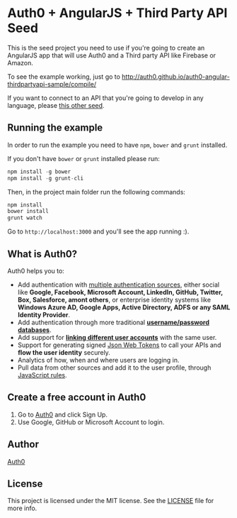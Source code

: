 # Auth0 + AngularJS + Third Party API Seed

This is the seed project you need to use if you're going to create an AngularJS app that will use Auth0 and a Third party API like Firebase or Amazon.

To see the example working, just go to http://auth0.github.io/auth0-angular-thirdpartyapi-sample/compile/

If you want to connect to an API that you're going to develop in any language, please [this other seed](https://github.com/auth0/auth0-angular-api-sample).

## Running the example

In order to run the example you need to have `npm`, `bower` and `grunt` installed.

If you don't have `bower` or `grunt` installed please run:

````js
npm install -g bower
npm install -g grunt-cli
````

Then, in the project main folder run the following commands:

````js
npm install
bower install
grunt watch
````

Go to `http://localhost:3000` and you'll see the app running :).

## What is Auth0?

Auth0 helps you to:

* Add authentication with [multiple authentication sources](https://docs.auth0.com/identityproviders), either social like **Google, Facebook, Microsoft Account, LinkedIn, GitHub, Twitter, Box, Salesforce, amont others**, or enterprise identity systems like **Windows Azure AD, Google Apps, Active Directory, ADFS or any SAML Identity Provider**.
* Add authentication through more traditional **[username/password databases](https://docs.auth0.com/mysql-connection-tutorial)**.
* Add support for **[linking different user accounts](https://docs.auth0.com/link-accounts)** with the same user.
* Support for generating signed [Json Web Tokens](https://docs.auth0.com/jwt) to call your APIs and **flow the user identity** securely.
* Analytics of how, when and where users are logging in.
* Pull data from other sources and add it to the user profile, through [JavaScript rules](https://docs.auth0.com/rules).

## Create a free account in Auth0

1. Go to [Auth0](https://auth0.com) and click Sign Up.
2. Use Google, GitHub or Microsoft Account to login.

## Author

[Auth0](auth0.com)

## License

This project is licensed under the MIT license. See the [LICENSE](LICENSE.txt) file for more info.
